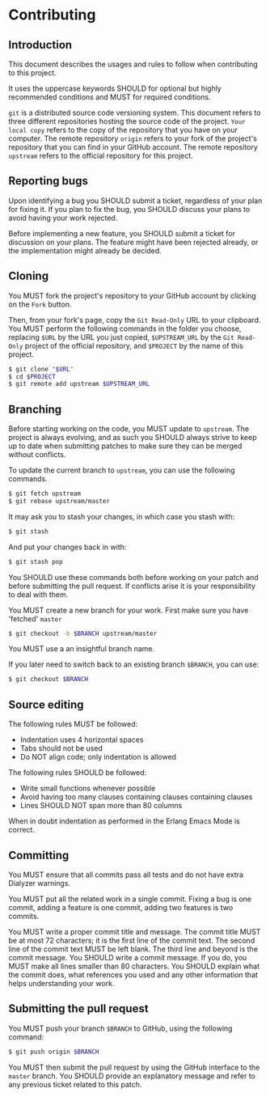 Contributing
============

Introduction
------------

This document describes the usages and rules to follow when contributing
to this project.

It uses the uppercase keywords SHOULD for optional but highly recommended
conditions and MUST for required conditions.

`git` is a distributed source code versioning system. This document refers
to three different repositories hosting the source code of the project.
`Your local copy` refers to the copy of the repository that you have on
your computer. The remote repository `origin` refers to your fork of the
project's repository that you can find in your GitHub account. The remote
repository `upstream` refers to the official repository for this project.

Reporting bugs
--------------

Upon identifying a bug you SHOULD submit a ticket, regardless of your
plan for fixing it. If you plan to fix the bug, you SHOULD discuss your
plans to avoid having your work rejected.

Before implementing a new feature, you SHOULD submit a ticket for discussion
on your plans. The feature might have been rejected already, or the
implementation might already be decided.

Cloning
-------

You MUST fork the project's repository to your GitHub account by clicking
on the `Fork` button.

Then, from your fork's page, copy the `Git Read-Only` URL to your clipboard.
You MUST perform the following commands in the folder you choose, replacing
`$URL` by the URL you just copied, `$UPSTREAM_URL` by the `Git Read-Only`
project of the official repository, and `$PROJECT` by the name of this project.

``` bash
$ git clone "$URL"
$ cd $PROJECT
$ git remote add upstream $UPSTREAM_URL
```

Branching
---------

Before starting working on the code, you MUST update to `upstream`. The
project is always evolving, and as such you SHOULD always strive to keep
up to date when submitting patches to make sure they can be merged without
conflicts.

To update the current branch to `upstream`, you can use the following commands.

``` bash
$ git fetch upstream
$ git rebase upstream/master
```

It may ask you to stash your changes, in which case you stash with:

``` bash
$ git stash
```

And put your changes back in with:

``` bash
$ git stash pop
```

You SHOULD use these commands both before working on your patch and before
submitting the pull request. If conflicts arise it is your responsibility
to deal with them.

You MUST create a new branch for your work. First make sure you have
'fetched' `master`

``` bash
$ git checkout -b $BRANCH upstream/master
```

You MUST use a an insightful branch name.

If you later need to switch back to an existing branch `$BRANCH`, you can use:

``` bash
$ git checkout $BRANCH
```

Source editing
--------------

The following rules MUST be followed:
 *  Indentation uses 4 horizontal spaces
 *  Tabs should not be used
 *  Do NOT align code; only indentation is allowed


The following rules SHOULD be followed:
 *  Write small functions whenever possible
 *  Avoid having too many clauses containing clauses containing clauses
 *  Lines SHOULD NOT span more than 80 columns

When in doubt indentation as performed in the Erlang Emacs Mode is
correct.

Committing
----------

You MUST ensure that all commits pass all tests and do not have extra
Dialyzer warnings.

You MUST put all the related work in a single commit. Fixing a bug is one
commit, adding a feature is one commit, adding two features is two commits.

You MUST write a proper commit title and message. The commit title MUST be
at most 72 characters; it is the first line of the commit text. The second
line of the commit text MUST be left blank. The third line and beyond is the
commit message. You SHOULD write a commit message. If you do, you MUST make
all lines smaller than 80 characters. You SHOULD explain what the commit
does, what references you used and any other information that helps
understanding your work.

Submitting the pull request
---------------------------

You MUST push your branch `$BRANCH` to GitHub, using the following command:

``` bash
$ git push origin $BRANCH
```

You MUST then submit the pull request by using the GitHub interface to
the `master` branch. You SHOULD provide an explanatory message and refer
to any previous ticket related to this patch.
